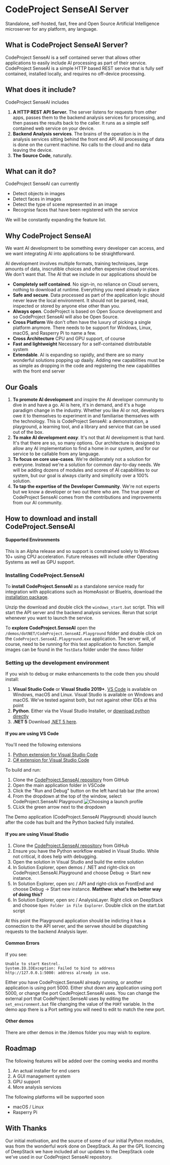 # CodeProject SenseAI Server

Standalone, self-hosted, fast, free and Open Source Artificial Intelligence microserver for any platform, any language.

## What is CodeProject SenseAI Server?

CodeProject SenseAI is a self contained server that allows other applications to easily include AI processing as part of their service. CodeProject SenseAI is a simple HTTP based REST service that is fully self contained, installed locally, and requires no off-device processing.

## What does it include?

CodeProject SenseAI includes

1. **A HTTP REST API Server.** The server listens for requests from other apps, passes them to the backend analysis services for processing, and then passes the results back to the caller. It runs as a simple self contained web service on your device.
2. **Backend Analysis services**.  The brains of the operation is in the analysis services sitting behind the front end API. All processing of data is done on the current machine. No calls to the cloud and no data leaving the device.
3. **The Source Code**, naturally.

## What can it do?

CodeProject SenseAI can currently

- Detect objects in images
- Detect faces in images
- Detect the type of scene represented in an image
- Recognise faces that have been registered with the service

We will be constantly expanding the feature list.

## Why CodeProject SenseAI

We want AI development to be something every developer can access, and we want integrating AI into applications to be straightforward.

AI development involves multiple formats, training techniques, large amounts of data, inscrutible choices and often expensive cloud services. We don't want that. The AI that we include in our applications should be

- **Completely self contained**. No sign-in, no reliance on Cloud servers, nothing to download at runtime. Everything you need already in place
- **Safe and secure**. Data processed as part of the application logic should never leave the local environment. It should not be parsed, read, inspected or stored by anyone else other than you.
- **Always open**. CodeProject is based on Open Source development and so CodeProject SenseAI will also be Open Source.
- **Cross Platform** We don't often have the luxury of picking a single platform anymore. There needs to be support for Windows, Linux, macOS, and Rasperry Pi to name a few.
- **Cross Architecture** CPU and GPU support, of course
- **Fast and lightweight** Necessary for a self-contained distributable system
- **Extendable**. AI is expanding so rapidly, and there are so many wonderful solutions popping up daaily. Adding new capabilities must be as simple as dropping in the code and registering the new capabilities with the front end server
  
## Our Goals

1. **To promote AI development** and inspire the AI developer community to dive in and have a go. AI is here, it's in demand, and it's a huge paradigm change in the industry. Whether you like AI or not, developers owe it to themselves to experiment in and familiarise themselves with the  technology. This is CodeProject SenseAI: a demonstration, a playground, a learning tool, and a library and service that can be used out of the box.
2. **To make AI development *easy***. It's not that AI development is that hard. It's that there are so, so many options. Our architecture is designed to allow any AI implementation to find a home in our system, and for our service to be callable from any language.
3. **To focus on core use-cases**. We're deliberately not a solution for everyone. Instead we're a solution for common day-to-day needs. We will be adding dozens of modules and scores of AI capabilities to our system, but our goal is always clarity and simplicity over a 100% solution.
4. **To tap the expertise of the Developer Community**. We're not experts but we know a developer or two out there who are. The true power of CodeProject SenseAI comes from the contributions and improvements from our AI community.

## How to download and install CodeProject.SenseAI

#### Supported Environments

This is an Alpha release and so support is constrained solely to Windows 10+ using CPU acceleration. Future releases will include other Operating Systems as well as GPU support.

### Installing CodeProject.SenseAI

To **install CodeProject.SenseAI** as a standalone service ready for integration with applications such as HomeAssist or BlueIris, download the [installation package](https://codeproject-ai.s3.ca-central-1.amazonaws.com/sense/installer/CodeProject.SenseAI.Package.zip).

Unzip the download and double click the <Code>windows_start.bat</code> script. This will start the API server and the backend analysis services. Rerun that script whenever you want to launch the service.

To **explore CodeProject.SenseAI** open the <code>/demos/dotNET/CodeProject.SenseAI.Playground</code> folder and double click on the <code>CodeProject.SenseAI.Playground.exe</code> application. The server will, of course, need to be running for this test application to function. Sample images can be found in the <code>TestData</code> folder under the <code>demos</code> folder

### Setting up the development environment

If you wish to debug or make enhancements to the code then you should install:

 1. **Visual Studio Code** or **Visual Studio 2019+**. [VS Code](https://code.visualstudio.com/download) is available on Windows, macOS and Linux. Visual Studio is available on Windows and macOS. We've tested against both, but not against other IDEs at this point
 2. **Python**. Either via the Visual Studio Installer, or [download python directly](https://www.python.org/downloads/)
 3. **.NET 5** Download [.NET 5 here](https://dotnet.microsoft.com/download/dotnet/5.0).

#### If you are using VS Code

You'll need the following extensions

1. [Python extension for Visual Studio Code](https://marketplace.visualstudio.com/items?itemName=ms-python.python)
2. [C# extension for Visual Studio Code](https://marketplace.visualstudio.com/items?itemName=ms-dotnettools.csharp)

To build and run:

1. Clone the [CodeProject.SenseAI repository](https://github.com/codeproject/CodeProject.SenseAI.git) from GitHub
2. Open the main application folder in VSCode
3. Click the "Run and Debug" button on the left hand tab bar (the arrow)
4. From the dropdown at the top of the window, select CodeProject.SenseAI Playground
![Choosing a launch profile](docs/images/Choose-launch.png "Choosing a launch profile")
5. CLick the green arrow next to the dropdown

The Demo application (CodeProject.SenseAI Playground) should launch after the code has built and the Python backed fully installed.


#### If you are using Visual Studio

1. Clone the [CodeProject.SenseAI repository](https://github.com/codeproject/CodeProject.SenseAI.git) from GitHub
2. Ensure you have the Python workflow enabled in Visual Studio. While not critical, it does help with debugging.
3. Open the solution in Visual Studio and build the entire solution
4. In Solution Explorer, open demos / .NET and right-click on CodeProject.SenseAI.Playground and choose Debug -> Start new instance.
5. In Solution Explorer, open src / API  and right-click on FrontEnd and choose Debug -> Start new instance. **Matthew: what's the better way of doing this?**
6. In Solution Explorer, open src / AnalysisLayer. Right click on DeepStack and choose <code>Open Folder in File Explorer</code>. Double click on the start.bat script

At this point the Playground application should be indicting it has a connection to the API server, and the servwe should be dispatching requests to the backend Analysis layer.

#### Common Errors

If you see:
```
Unable to start Kestrel.
System.IO.IOException: Failed to bind to address http://127.0.0.1:5000: address already in use.
```
Either you have CodeProject.SenseAI already running, or another application is using port 5000. Either shut down any application using port 5000, or change the port CodeProject.SenseAI uses. You can change the external port that CodeProject.SenseAI uses by editing the <code>set_environment.bat</code> file changing the value of the <code>PORT</code> variable. In the demo app there is a Port setting you will need to edit to match the new port.

#### Other demos

There are other demos in the /demos folder you may wish to explore.

## Roadmap

The following features will be added over the coming weeks and months

1. An actual installer for end users
2. A GUI management system
3. GPU support
4. More analysis services

The following platforms will be supported soon

- macOS / Linux
- Rasperry Pi

## With Thanks

Our initial motivation, and the source of some of our initial Python modules, was from the wonderful work done on DeepStack. As per the GPL licencing of DeepStack we have included all our updates to the DeepStack code we've used in our CodeProject SenseAI repository.